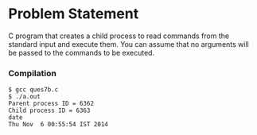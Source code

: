 Problem Statement
=================

C program that creates a child process to read commands from the standard input and execute them. 
You can assume that no arguments will be passed to the  commands to be executed.


### Compilation

```
$ gcc ques7b.c
$ ./a.out
Parent process ID = 6362
Child process ID = 6363
date
Thu Nov  6 00:55:54 IST 2014


```



